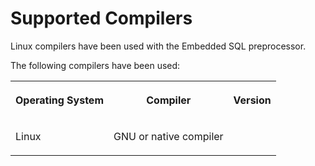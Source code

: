 <!-- loio3be10af06c5f10148fabb4412f3b66cc -->

# Supported Compilers

Linux compilers have been used with the Embedded SQL preprocessor.



The following compilers have been used:


<table>
<tr>
<th valign="top">

Operating System



</th>
<th valign="top">

Compiler



</th>
<th valign="top">

Version



</th>
</tr>
<tr>
<td valign="top">

Linux



</td>
<td valign="top">

GNU or native compiler



</td>
<td valign="top">

 



</td>
</tr>
</table>

